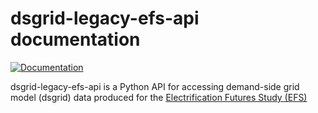 dsgrid-legacy-efs-api documentation
===================================

[![Documentation](https://img.shields.io/badge/docs-ready-blue.svg)](https://dsgrid.github.io/dsgrid-load)

dsgrid-legacy-efs-api is a Python API for accessing demand-side grid model (dsgrid) data produced for the [Electrification Futures Study (EFS)](https://www.nrel.gov/analysis/electrification-futures.html)